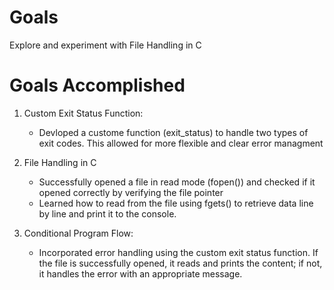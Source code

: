 # Goals
Explore and experiment with File Handling in C

# Goals Accomplished
1. Custom Exit Status Function:
   - Devloped a custome function (exit_status) to handle two types of exit codes. This allowed for more flexible and clear error managment

2. File Handling in C
   - Successfully opened a file in read mode (fopen()) and checked if it opened correctly by verifying the file pointer
   - Learned how to read from the file using fgets() to retrieve data line by line and print it to the console.

3. Conditional Program Flow:
   - Incorporated error handling using the custom exit status function. If the file is successfully opened, it reads and prints the content; if not, it handles the error with an appropriate message.

